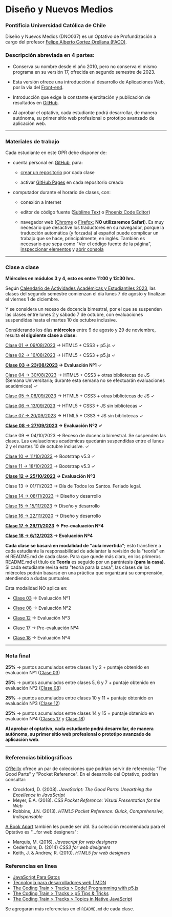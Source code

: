 # Diseño y Nuevos Medios

### Pontificia Universidad Católica de Chile

Diseño y Nuevos Medios (DNO037) es un Optativo de Profundización a cargo del profesor [Felipe Alberto Cortez Orellana (FACO)](https://faco.cl/).

### Descripción abreviada en 4 partes:

- Conserva su nombre desde el año 2010, pero no conserva el mismo programa en su versión 17, ofrecida en segundo semestre de 2023.

- Esta versión ofrece una introducción al desarrollo de Aplicaciones Web, por la vía del [Front-end](https://es.wikipedia.org/wiki/Desarrollo_web_Front-end).

- Introducción que exige la constante ejercitación y publicación de resultados en [GitHub](https://github.com/).

- Al aprobar el optativo, cada estudiante podrá desarrollar, de manera autónoma, su primer sitio web profesional o prototipo avanzado de aplicación web.

- - - - - - - - - -

### Materiales de trabajo

Cada estudiante en este OPR debe disponer de:

- cuenta personal en [GitHub](https://github.com/join), para:

  - [crear un repositorio](https://docs.github.com/es/get-started/quickstart/create-a-repo) por cada clase

  - activar [GitHub Pages](https://docs.github.com/es/pages/getting-started-with-github-pages/creating-a-github-pages-site) en cada repositorio creado

- computador durante el horario de clases, con:

  - conexión a Internet

  - editor de código fuente ([Sublime Text](https://www.sublimetext.com/) o [Phoenix Code Editor](https://phcode.dev/))

  - navegador web ([Chrome](https://www.google.com/intl/es-419/chrome/) o [Firefox](https://www.mozilla.org/es-CL/firefox/new/); **NO utilizaremos Safari**). Es muy necesario que desactive los traductores en su navegador, porque la traducción automática (y forzada) al español puede complicar un trabajo que se hace, principalmente, en inglés. También es necesario que sepa como "Ver el código fuente de la página", [inspeccionar elementos](https://support.hostinger.es/es/articles/2333029-como-inspeccionar-los-elementos-del-sitio-web) y [abrir consola](https://transferwise.com/es/help/articles/2954851/como-abrir-la-consola-de-tu-navegador)


- - - - - - - - -

### Clase a clase

**Miércoles en módulos 3 y 4, esto es entre 11:00 y 13:30 hrs.** 

Según [Calendario de Actividades Académicas y Estudiantiles 2023](https://registrosacademicos.uc.cl/wp-content/uploads/2022/11/Calendario-Academico-2023.pdf), las clases del segundo semestre comienzan el día lunes 7 de agosto y finalizan el viernes 1 de diciembre. 

Y se considera un receso de docencia bimestral, por el que se suspenden las clases entre lunes 2 y sábado 7 de octubre, con evaluaciones suspendidas hasta el martes 10 de octubre inclusive.

Considerando los días **miércoles** entre 9 de agosto y 29 de noviembre, resulta **el siguiente clase a clase:**

[Clase 01 → 09/08/2023](https://github.com/profesorfaco/dno037-2023-2/tree/main/clase-01) → HTML5 + CSS3 + p5.js ✓

[Clase 02 → 16/08/2023](https://github.com/profesorfaco/dno037-2023-2/tree/main/clase-02) → HTML5 + CSS3 + p5.js ✓

**[Clase 03 → 23/08/2023](https://github.com/profesorfaco/dno037-2023-2/tree/main/clase-03) → Evaluación Nº1** ✓

[Clase 04 → 30/08/2023](https://github.com/profesorfaco/dno037-2023-2/tree/main/clase-04) → HTML5 + CSS3 + otras bibliotecas de JS (Semana Universitaria; durante esta semana no se efectuarán evaluaciones académicas) ✓

[Clase 05 → 06/09/2023](https://github.com/profesorfaco/dno037-2023-2/tree/main/clase-05) → HTML5 + CSS3 + otras bibliotecas de JS ✓

[Clase 06 → 13/09/2023](https://github.com/profesorfaco/dno037-2023-2/tree/main/clase-06) → HTML5 + CSS3 + JS sin bibliotecas ✓

[Clase 07 → 20/09/2023](https://github.com/profesorfaco/dno037-2023-2/tree/main/clase-07) → HTML5 + CSS3 + JS sin bibliotecas ✓

**[Clase 08 → 27/09/2023](https://github.com/profesorfaco/dno037-2023-2/tree/main/clase-08) → Evaluación Nº2 ✓**

Clase 09 → 04/10/2023 → Receso de docencia bimestral. Se suspenden las clases. Las evaluaciones académicas quedarán suspendidas entre el lunes 2 y el martes 10 de octubre inclusive. ✓

[Clase 10 → 11/10/2023](https://github.com/profesorfaco/dno037-2023-2/tree/main/clase-10) → Bootstrap v5.3 ✓

[Clase 11 → 18/10/2023](https://github.com/profesorfaco/dno037-2023-2/tree/main/clase-11) → Bootstrap v5.3 ✓

**[Clase 12 → 25/10/2023](https://github.com/profesorfaco/dno037-2023-2/tree/main/clase-12) → Evaluación Nº3**

Clase 13 → 01/11/2023 → Día de Todos los Santos. Feriado legal.

[Clase 14 → 08/11/2023](https://github.com/profesorfaco/dno037-2023-2/tree/main/clase-14) → Diseño y desarrollo

[Clase 15 → 15/11/2023](https://github.com/profesorfaco/dno037-2023-2/tree/main/clase-15) → Diseño y desarrollo

[Clase 16 → 22/11/2020](https://github.com/profesorfaco/dno037-2023-2/tree/main/clase-16) → Diseño y desarrollo

**[Clase 17 → 29/11/2023](https://github.com/profesorfaco/dno037-2023-2/tree/main/clase-17) → Pre-evaluación Nº4**

**[Clase 18 → 6/12/2023](https://github.com/profesorfaco/dno037-2023-2/tree/main/clase-18) → Evaluación Nº4**


**Cada clase se basará en modalidad de “aula invertida”**; esto transfiere a cada estudiante la responsabilidad de adelantar la revisión de la "teoría" en el README.md de cada clase. Para que quede más claro, en los primeros README.md el título de **Teoría** es seguido por un paréntesis **(para la casa)**. Si cada estudiante revisa esta "teoría para la casa", las clases de los miércoles podrán basarse en una práctica que organizará su comprensión, atendiendo a dudas puntuales.

Esta modalidad NO aplica en:

- [Clase 03](https://github.com/profesorfaco/dno037-2023-2/tree/main/clase-03) → Evaluación Nº1

- [Clase 08](https://github.com/profesorfaco/dno037-2023-2/tree/main/clase-08) → Evaluación Nº2

- [Clase 12](https://github.com/profesorfaco/dno037-2023-2/tree/main/clase-12) → Evaluación Nº3

- [Clase 17](https://github.com/profesorfaco/dno037-2023-2/tree/main/clase-17) → Pre-evaluación Nº4

- [Clase 18](https://github.com/profesorfaco/dno037-2023-2/tree/main/clase-18) → Evaluación Nº4

- - - - - - - -

### Nota final

**25%** → puntos acumulados entre clases 1 y 2 + puntaje obtenido en evaluación Nº1 ([Clase 03](https://github.com/profesorfaco/dno037-2023-2/tree/main/clase-03#readme))

**25%** → puntos acumulados entre clases 5, 6 y 7 + puntaje obtenido en evaluación Nº2 ([Clase 08](https://github.com/profesorfaco/dno037-2023-2/tree/main/clase-08#readme))

**25%** → puntos acumulados entre clases 10 y 11 + puntaje obtenido en evaluación Nº3 ([Clase 12](https://github.com/profesorfaco/dno037-2023-2/tree/main/clase-12#readme))

**25%** → puntos acumulados entre clases 14 y 15 + puntaje obtenido en evaluación Nº4 ([Clases 17](https://github.com/profesorfaco/dno037-2023-2/tree/main/clase-17) y [Clase 18](https://github.com/profesorfaco/dno037-2023-2/tree/main/clase-18))

**Al aprobar el optativo, cada estudiante podrá desarrollar, de manera autónoma, su primer sitio web profesional o prototipo avanzado de aplicación web**.

- - - - - - - 

### Referencias bibliográficas

[O'Reilly](http://shop.oreilly.com/) ofrece un par de colecciones que podrían servir de referencia: "The Good Parts" y "Pocket Reference". En el desarrollo del Optativo, podrían consultar: 

- Crockford, D. (2008). *JavaScript: The Good Parts: Unearthing the Excellence in JavaScript*
- Meyer, E.A. (2018). *CSS Pocket Reference: Visual Presentation for the Web*
- Robbins, J.N. (2013). *HTML5 Pocket Reference: Quick, Comprehensive, Indispensable*

[A Book Apart](https://abookapart.com/) también les puede ser útil. Su colección recomendada para el Optativo es "…for web designers":

- Marquis, M. (2016). *Javascript for web designers*
- Cederholm, D. (2014) *CSS3 for web designers*
- Keith, J. & Andrew, R. (2010). *HTML5 for web designers*

### Referencias en línea

- [JavaScript Para Gatos](https://jsparagatos.com/)
- [Tecnología para desarrolladores web | MDN](https://developer.mozilla.org/es/docs/Web)
- [The Coding Train > Tracks > Code! Programming with p5.js](https://thecodingtrain.com/tracks/code-programming-with-p5-js)
- [The Coding Train > Tracks > p5 Tips & Tricks](https://thecodingtrain.com/tracks/p5-tips-and-tricks)
- [The Coding Train	> Tracks > Topics in Native JavaScript](https://thecodingtrain.com/tracks/topics-in-native-javascript)


Se agregarán más referencias en el `README.md` de cada clase.
